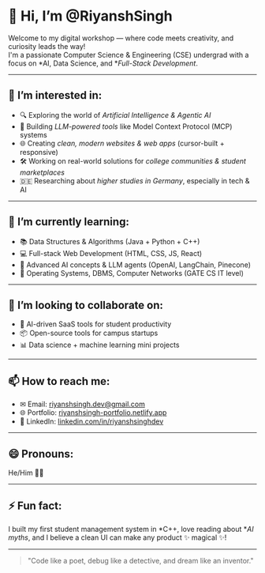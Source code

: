 # 👋 Hi, I’m @RiyanshSingh

Welcome to my digital workshop — where code meets creativity, and curiosity leads the way!  
I'm a passionate Computer Science & Engineering (CSE) undergrad with a focus on *AI, Data Science, and **Full-Stack Development*.

---

## 👀 I’m interested in:
- 🔍 Exploring the world of *Artificial Intelligence & Agentic AI*
- 🧠 Building *LLM-powered tools* like Model Context Protocol (MCP) systems
- 🌐 Creating *clean, modern websites & web apps* (cursor-built + responsive)
- 🛠 Working on real-world solutions for *college communities & student marketplaces*
- 🇩🇪 Researching about *higher studies in Germany*, especially in tech & AI

---

## 🌱 I’m currently learning:
- 📚 Data Structures & Algorithms (Java + Python + C++)
- 💻 Full-stack Web Development (HTML, CSS, JS, React)
- 🧠 Advanced AI concepts & LLM agents (OpenAI, LangChain, Pinecone)
- 🧮 Operating Systems, DBMS, Computer Networks (GATE CS IT level)

---

## 💞 I’m looking to collaborate on:
- 🤖 AI-driven SaaS tools for student productivity
- 📦 Open-source tools for campus startups
- 📊 Data science + machine learning mini projects

---

## 📫 How to reach me:
- ✉ Email: riyanshsingh.dev@gmail.com  
- 🌐 Portfolio: [riyanshsingh-portfolio.netlify.app](https://riyanshsingh-portfolio.netlify.app)  
- 🧠 LinkedIn: [linkedin.com/in/riyanshsinghdev](https://www.linkedin.com/in/riyanshsingh)

---

## 😄 Pronouns:  
He/Him 👨‍💻

---

## ⚡ Fun fact:  
I built my first student management system in *C++, love reading about **AI myths*, and I believe a clean UI can make any product ✨ magical ✨!

---

> "Code like a poet, debug like a detective, and dream like an inventor."

<!---
RiyanshSingh/RiyanshSingh is a ✨ special ✨ repository because its README.md (this file) appears on your GitHub profile.
You can click the Preview link to take a look at your changes.
--->
